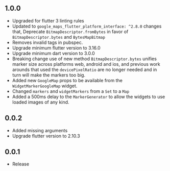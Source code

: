 ## 1.0.0
- Upgraded for flutter 3 linting rules
- Updated to `google_maps_flutter_platform_interface: ^2.8.0` changes that, Deprecate `BitmapDescriptor.fromBytes` in favor of `BitmapDescriptor.bytes` and `BytesMapBitmap`
- Removes invalid tags in pubspec.
- Upgrade minimum flutter version to 3.16.0
- Upgrade minimum dart version to 3.0.0
- Breaking change use of new method `BitmapDescriptor.bytes` unifies marker size across platforms web, android and ios, and previous work arounds that used the `devicePixelRatio` are no longer needed and in turn will make the markers too big.
- Added new `GoogleMap` props to be available from the `WidgetMarkerGoogleMap` widget.
- Changed `markers` and `widgetMarkers` from a `Set` to a `Map`
- Added a 500ms delay to the `MarkerGenerator` to allow the widgets to use loaded images of any kind.


## 0.0.2
- Added missing arguments
- Upgrade flutter version to 2.10.3

## 0.0.1
- Release
